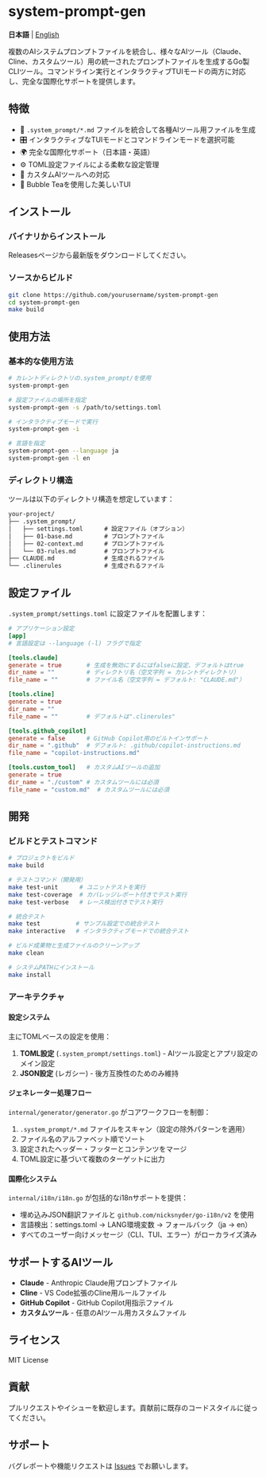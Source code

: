 # system-prompt-gen

**日本語** | [English](./README.md)

複数のAIシステムプロンプトファイルを統合し、様々なAIツール（Claude、Cline、カスタムツール）用の統一されたプロンプトファイルを生成するGo製CLIツール。コマンドライン実行とインタラクティブTUIモードの両方に対応し、完全な国際化サポートを提供します。

## 特徴

- 🚀 `.system_prompt/*.md` ファイルを統合して各種AIツール用ファイルを生成
- 🎛️ インタラクティブなTUIモードとコマンドラインモードを選択可能
- 🌍 完全な国際化サポート（日本語・英語）
- ⚙️ TOML設定ファイルによる柔軟な設定管理
- 🔧 カスタムAIツールへの対応
- 🎨 Bubble Teaを使用した美しいTUI

## インストール

### バイナリからインストール

Releasesページから最新版をダウンロードしてください。

### ソースからビルド

```bash
git clone https://github.com/yourusername/system-prompt-gen
cd system-prompt-gen
make build
```

## 使用方法

### 基本的な使用方法

```bash
# カレントディレクトリの.system_prompt/を使用
system-prompt-gen

# 設定ファイルの場所を指定
system-prompt-gen -s /path/to/settings.toml

# インタラクティブモードで実行
system-prompt-gen -i

# 言語を指定
system-prompt-gen --language ja
system-prompt-gen -l en
```

### ディレクトリ構造

ツールは以下のディレクトリ構造を想定しています：

```txt
your-project/
├── .system_prompt/
│   ├── settings.toml      # 設定ファイル（オプション）
│   ├── 01-base.md         # プロンプトファイル
│   ├── 02-context.md      # プロンプトファイル
│   └── 03-rules.md        # プロンプトファイル
├── CLAUDE.md              # 生成されるファイル
└── .clinerules            # 生成されるファイル
```

## 設定ファイル

`.system_prompt/settings.toml` に設定ファイルを配置します：

```toml
# アプリケーション設定
[app]
# 言語設定は --language (-l) フラグで指定

[tools.claude]
generate = true       # 生成を無効にするにはfalseに設定、デフォルトはtrue
dir_name = ""         # ディレクトリ名（空文字列 = カレントディレクトリ）
file_name = ""        # ファイル名（空文字列 = デフォルト: "CLAUDE.md"）

[tools.cline]
generate = true
dir_name = ""
file_name = ""        # デフォルトは".clinerules"

[tools.github_copilot]
generate = false      # GitHub Copilot用のビルトインサポート
dir_name = ".github"  # デフォルト: .github/copilot-instructions.md
file_name = "copilot-instructions.md"

[tools.custom_tool]   # カスタムAIツールの追加
generate = true
dir_name = "./custom" # カスタムツールには必須
file_name = "custom.md"  # カスタムツールには必須
```

## 開発

### ビルドとテストコマンド

```bash
# プロジェクトをビルド
make build

# テストコマンド（開発用）
make test-unit      # ユニットテストを実行
make test-coverage  # カバレッジレポート付きでテスト実行
make test-verbose   # レース検出付きでテスト実行

# 統合テスト
make test          # サンプル設定での統合テスト
make interactive   # インタラクティブモードでの統合テスト

# ビルド成果物と生成ファイルのクリーンアップ
make clean

# システムPATHにインストール
make install
```

### アーキテクチャ

#### 設定システム

主にTOMLベースの設定を使用：

1. **TOML設定** (`.system_prompt/settings.toml`) - AIツール設定とアプリ設定のメイン設定
2. **JSON設定** (レガシー) - 後方互換性のためのみ維持

#### ジェネレーター処理フロー

`internal/generator/generator.go` がコアワークフローを制御：

1. `.system_prompt/*.md` ファイルをスキャン（設定の除外パターンを適用）
2. ファイル名のアルファベット順でソート
3. 設定されたヘッダー・フッターとコンテンツをマージ
4. TOML設定に基づいて複数のターゲットに出力

#### 国際化システム

`internal/i18n/i18n.go` が包括的なi18nサポートを提供：

- 埋め込みJSON翻訳ファイルと `github.com/nicksnyder/go-i18n/v2` を使用
- 言語検出：settings.toml → LANG環境変数 → フォールバック（ja → en）
- すべてのユーザー向けメッセージ（CLI、TUI、エラー）がローカライズ済み

## サポートするAIツール

- **Claude** - Anthropic Claude用プロンプトファイル
- **Cline** - VS Code拡張のCline用ルールファイル
- **GitHub Copilot** - GitHub Copilot用指示ファイル
- **カスタムツール** - 任意のAIツール用カスタムファイル

## ライセンス

MIT License

## 貢献

プルリクエストやイシューを歓迎します。貢献前に既存のコードスタイルに従ってください。

## サポート

バグレポートや機能リクエストは [Issues](https://github.com/yourusername/system-prompt-gen/issues) でお願いします。
